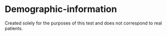 # Demographic-information
 Created solely for the purposes of this test and does not correspond to real patients.
